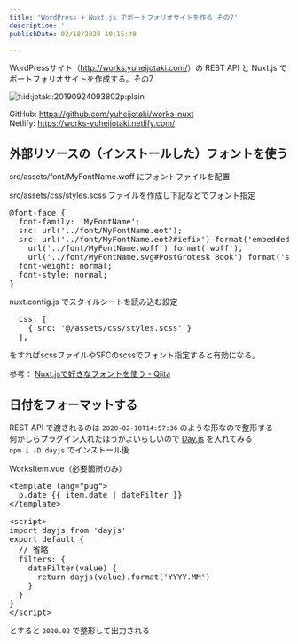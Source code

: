 ```yaml
---
title: 'WordPress + Nuxt.js でポートフォリオサイトを作る その7'
description: ''
publishDate: 02/18/2020 10:15:49

---
```

<p>WordPressサイト（<a href="http://works.yuheijotaki.com/">http://works.yuheijotaki.com/</a>）の REST API と Nuxt.js でポートフォリオサイトを作成する。その7</p>

<p><span itemscope itemtype="http://schema.org/Photograph"><img src="/images/hatena/20190924093802.png" alt="f:id:jotaki:20190924093802p:plain" title="f:id:jotaki:20190924093802p:plain" class="hatena-fotolife" itemprop="image"></span></p>

<p>GitHub: <a href="https://github.com/yuheijotaki/works-nuxt">https://github.com/yuheijotaki/works-nuxt</a><br />
Netlify: <a href="https://works-yuheijotaki.netlify.com/">https://works-yuheijotaki.netlify.com/</a></p>

<h2>外部リソースの（インストールした）フォントを使う</h2>

<p>src/assets/font/MyFontName.woff にフォントファイルを配置</p>

<p>src/assets/css/styles.scss ファイルを作成し下記などでフォント指定</p>

<pre class="code lang-css" data-lang="css" data-unlink><span class="synSpecial">@font-face</span> <span class="synIdentifier">{</span>
  <span class="synType">font-family</span>: 'MyFontName';
  <span class="synType">src</span>: <span class="synIdentifier">url(</span><span class="synConstant">'../font/MyFontName.eot'</span><span class="synIdentifier">)</span>;
  <span class="synType">src</span>: <span class="synIdentifier">url(</span><span class="synConstant">'../font/MyFontName.eot?#iefix'</span><span class="synIdentifier">)</span> <span class="synIdentifier">format(</span><span class="synConstant">'embedded-opentype'</span><span class="synIdentifier">)</span>,
    <span class="synIdentifier">url(</span><span class="synConstant">'../font/MyFontName.woff'</span><span class="synIdentifier">)</span> <span class="synIdentifier">format(</span><span class="synConstant">'woff'</span><span class="synIdentifier">)</span>,
    <span class="synIdentifier">url(</span><span class="synConstant">'../font/MyFontName.svg#PostGrotesk Book'</span><span class="synIdentifier">)</span> <span class="synIdentifier">format(</span><span class="synConstant">'svg'</span><span class="synIdentifier">)</span>;
  <span class="synType">font-weight</span>: <span class="synConstant">normal</span>;
  <span class="synType">font-style</span>: <span class="synConstant">normal</span>;
<span class="synIdentifier">}</span>
</pre>


<p>nuxt.config.js でスタイルシートを読み込む設定</p>

<pre class="code lang-javascript" data-lang="javascript" data-unlink>  css: <span class="synIdentifier">[</span>
    <span class="synIdentifier">{</span> src: <span class="synConstant">'@/assets/css/styles.scss'</span> <span class="synIdentifier">}</span>
  <span class="synIdentifier">]</span>,
</pre>


<p>をすればscssファイルやSFCのscssでフォント指定すると有効になる。</p>

<p>参考： <a href="https://qiita.com/yujiteshima/items/e4a2cf1574ad6e61feda">Nuxt.jsで好きなフォントを使う - Qiita</a></p>

<h2>日付をフォーマットする</h2>

<p>REST API で渡されるのは <code>2020-02-18T14:57:36</code> のような形なので整形する<br />
何かしらプラグイン入れたほうがよいらしいので <a href="https://github.com/iamkun/dayjs">Day.js</a> を入れてみる<br />
<code>npm i -D dayjs</code> でインストール後</p>

<p>WorksItem.vue（必要箇所のみ）</p>

<pre class="code lang-javascript" data-lang="javascript" data-unlink>&lt;template lang=<span class="synConstant">&quot;pug&quot;</span>&gt;
  p.date <span class="synIdentifier">{{</span> item.date | dateFilter <span class="synIdentifier">}}</span>
&lt;/template&gt;

&lt;script&gt;
<span class="synStatement">import</span> dayjs from <span class="synConstant">'dayjs'</span>
<span class="synStatement">export</span> <span class="synStatement">default</span> <span class="synIdentifier">{</span>
  <span class="synComment">// 省略</span>
  filters: <span class="synIdentifier">{</span>
    dateFilter(value) <span class="synIdentifier">{</span>
      <span class="synStatement">return</span> dayjs(value).format(<span class="synConstant">'YYYY.MM'</span>)
    <span class="synIdentifier">}</span>
  <span class="synIdentifier">}</span>
<span class="synIdentifier">}</span>
&lt;/script&gt;
</pre>


<p>とすると <code>2020.02</code> で整形して出力される</p>


